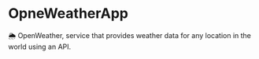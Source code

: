 # OpneWeatherApp
🌦️ OpenWeather, service that provides weather data for any location in the world using an API.
